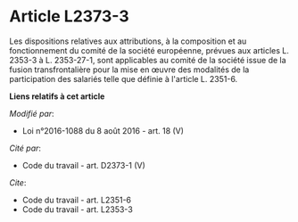 # Article L2373-3

Les dispositions relatives aux attributions, à la composition et au fonctionnement du comité de la société européenne,
prévues aux articles L. 2353-3 à    L. 2353-27-1, sont applicables au comité de la société issue de la fusion
transfrontalière pour la mise en œuvre des modalités de la participation des salariés telle que définie à l'article L.
2351-6.

**Liens relatifs à cet article**

_Modifié par_:

  - Loi n°2016-1088 du 8 août 2016 - art. 18 (V)

_Cité par_:

  - Code du travail - art. D2373-1 (V)

_Cite_:

  - Code du travail - art. L2351-6
  - Code du travail - art. L2353-3
